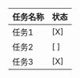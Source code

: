 | 任务名称    | 状态    |
|-------------|---------|
| 任务1       | [X]     |
| 任务2       | [ ]     |
| 任务3       | [X]     |
